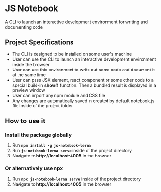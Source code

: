 # JS Notebook

A CLI to launch an interactive development environment for writing and documenting code

## Project Specifications

- The CLI is designed to be installed on some user's machine
- User can use the CLI to launch an interactive development environment inside the browser
- User can use this environment to write out some code and document it at the same time
- User can pass JSX element, react component or some other code to a special build-in **show()** function.
  Then a bundled result is displayed in a preview window
- User can import any npm module and CSS file
- Any changes are automatically saved in created by default notebook.js file inside of the project folder

## How to use it

### Install the package globally

1. Run **`npm install -g js-notebook-lerna`**
2. Run **`js-notebook-lerna serve`** inside of the project directory
3. Navigate to **http://localhost:4005** in the browser

### Or alternatively use npx

1. Run **`npx js-notebook-lerna serve`** inside of the project directory
2. Navigate to **http://localhost:4005** in the browser
